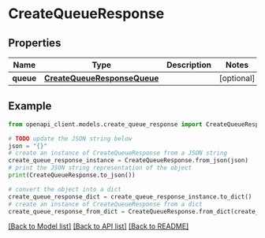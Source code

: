 # CreateQueueResponse


## Properties

Name | Type | Description | Notes
------------ | ------------- | ------------- | -------------
**queue** | [**CreateQueueResponseQueue**](CreateQueueResponseQueue.md) |  | [optional] 

## Example

```python
from openapi_client.models.create_queue_response import CreateQueueResponse

# TODO update the JSON string below
json = "{}"
# create an instance of CreateQueueResponse from a JSON string
create_queue_response_instance = CreateQueueResponse.from_json(json)
# print the JSON string representation of the object
print(CreateQueueResponse.to_json())

# convert the object into a dict
create_queue_response_dict = create_queue_response_instance.to_dict()
# create an instance of CreateQueueResponse from a dict
create_queue_response_from_dict = CreateQueueResponse.from_dict(create_queue_response_dict)
```
[[Back to Model list]](../README.md#documentation-for-models) [[Back to API list]](../README.md#documentation-for-api-endpoints) [[Back to README]](../README.md)


